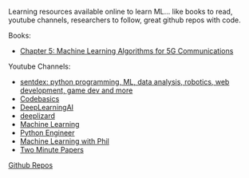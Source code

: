 Learning resources available online to learn ML... like books to read, youtube channels, researchers to follow, great github repos with code.


Books:

<ul> 
                      <li><a href="https://www.intel.com/content/dam/www/public/us/en/documents/reports/ai-and-5g-report.pdf">Chapter 5: Machine Learning Algorithms for 5G Communications</a> 
                    </li>

</ul>

Youtube Channels: 

<ul> 
                      <li><a href="https://www.youtube.com/channel/UCfzlCWGWYyIQ0aLC5w48gBQ">sentdex: python programming, ML, data analysis, robotics, web development, game dev and more </a> 
                    </li>
  <li> <a href="https://www.youtube.com/channel/UCh9nVJoWXmFb7sLApWGcLPQ"> Codebasics</li>
  <li> <a href="https://www.youtube.com/channel/UCcIXc5mJsHVYTZR1maL5l9w"> DeepLearningAI</li>
  <li> <a href="https://www.youtube.com/channel/UC4UJ26WkceqONNF5S26OiVw"> deeplizard</li>   
 <li> <a href="https://www.youtube.com/channel/UCP1WIR3Q01S7wo0vxhTp7rg"> Machine Learning</li> 
    <li> <a href="https://www.youtube.com/channel/UCbXgNpp0jedKWcQiULLbDTA"> Python Engineer</li> 
      <li> <a href="https://www.youtube.com/channel/UC58v9cLitc8VaCjrcKyAbrw"> Machine Learning with Phil</li> 
        <li> <a href="https://www.youtube.com/channel/UCbfYPyITQ-7l4upoX8nvctg"> Two Minute Papers</li> 
</ul>

Github Repos
